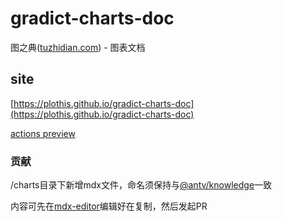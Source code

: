 # gradict-charts-doc
图之典([tuzhidian.com](http://tuzhidian.com/)) - 图表文档


## site

[https://plothis.github.io/gradict-charts-doc](https://plothis.github.io/gradict-charts-doc)


[actions preview](https://github.com/Plothis/gradict-charts-doc/actions)


### 贡献

/charts目录下新增mdx文件，命名须保持与[@antv/knowledge](https://github.com/antvis/AVA/blob/master/packages/knowledge/src/chartID.ts)一致

内容可先在[mdx-editor](https://github.com/Plothis/mdx-editor)编辑好在复制，然后发起PR